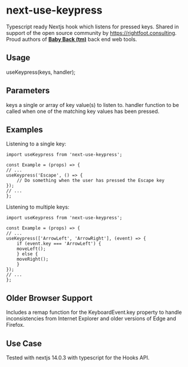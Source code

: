 # next-use-keypress
Typescript ready Nextjs hook which listens for pressed keys.  Shared in support of the open source community
by https://rightfoot.consulting.  Proud authors of [**Baby Back (tm)**](https://rightfoot.consulting/baby-got-back) back end web tools.

## Usage
useKeypress(keys, handler);

## Parameters

keys a single or array of key value(s) to listen to.
handler function to be called when one of the matching key values has been pressed.


## Examples
Listening to a single key:

    import useKeypress from 'next-use-keypress';

    const Example = (props) => {
    // ...
    useKeypress('Escape', () => {
        // Do something when the user has pressed the Escape key
    });
    // ...
    };

Listening to multiple keys:

    import useKeypress from 'next-use-keypress';

    const Example = (props) => {
    // ...
    useKeypress(['ArrowLeft', 'ArrowRight'], (event) => {
        if (event.key === 'ArrowLeft') {
        moveLeft();
        } else {
        moveRight();
        }
    });
    // ...
    };

## Older Browser Support
Includes a remap function for the KeyboardEvent.key property to handle inconsistencies from Internet Explorer and older versions of Edge and Firefox.

## Use Case
Tested with nextjs 14.0.3 with typescript for the Hooks API.